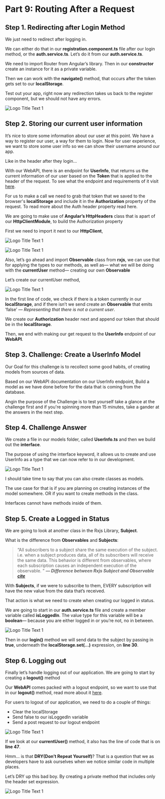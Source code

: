 # Part 9: Routing After a Request

## Step 1. Redirecting after Login Method

We just need to redirect after logging in.

We can either do that in our **registration.component.ts** file after our login method, or the **auth.service.ts**. Let’s do it from our **auth.service.ts**.

We need to import Router from Angular’s library. Then in our **constructor** create an instance for it as a private variable.

Then we can work with the **navigate\(\)** method, that occurs after the token gets set to our **localStorage**.

Test out your app, right now any redirection takes us back to the register component, but we should not have any errors.

![Logo Title Text 1](.gitbook/assets/04%20%285%29.PNG)

## Step 2. Storing our current user information

It’s nice to store some information about our user at this point. We have a way to register our user, a way for them to login. Now for user experience, we want to store some user info so we can show their username around our app.

Like in the header after they login…

With our WebAPI, there is an endpoint for **UserInfo**, that returns us the current information of our user based on the **Token** that is applied to the header of the request. To see what the endpoint and requirements of it visit [here](http://kcpelevennoteapie.azurewebsites.net/swagger/ui/index#!/Account/Account_GetUserInfo).

For us to make a call we need to grab that token that we saved to the browser's **localStorage** and include it in the **Authorization** property of the request. To read more about the Auth header property read here.

We are going to make use of **Angular’s HttpHeaders** class that is apart of our **HttpClientModule**, to build the Authorization property

First we need to import it next to our **HttpClient**,

![Logo Title Text 1](.gitbook/assets/07%20%283%29.PNG)

![Logo Title Text 1](.gitbook/assets/06%20%282%29.PNG)

Also, let’s go ahead and import **Observable** class from **rxjs**, we can use that for applying the types to our methods, as well as— what we will be doing with the **currentUser** method— creating our own **Observable**

Let’s create our currentUser method,

![Logo Title Text 1](.gitbook/assets/05%20%284%29.PNG)

In the first line of code, we check if there is a token currently in our **localStorage**, and if there isn’t we send create an **Observable** that emits ‘false’ — _Representing that there is not a current user_.

We create our **Authorization** header next and append our token that should be in the **localStorage**.

Then, we end with making our get request to the **UserInfo** endpoint of our **WebAPI**.

## Step 3. Challenge: Create a UserInfo Model

Our Goal for this challenge is to recollect some good habits, of creating models from sources of data.

Based on our WebAPI documentation on our UserInfo endpoint, Build a model as we have done before for the data that is coming from the database.

Angin the purpose of the Challenge is to test yourself take a glance at the challenge first and if you're spinning more than 15 minutes, take a gander at the answers in the next step.

## Step 4. Challenge Answer

We create a file in our models folder, called **UserInfo.ts** and then we build out the **interface**.

The purpose of using the interface keyword, it allows us to create and use UserInfo as a type that we can now refer to in our development.

![Logo Title Text 1](.gitbook/assets/08%20%283%29.PNG)

I should take time to say that you can also create classes as models.

The use case for that is if you are planning on creating instances of the model somewhere. OR if you want to create methods in the class.

Interfaces cannot have methods inside of them.

## Step 5. Create a Logged in Status

We are going to look at another class in the Rxjs Library, **Subject**.

What is the difference from **Observables** and **Subjects**:

> “All sub­scribers to a sub­ject share the same exe­cu­tion of the sub­ject. i.e. when a sub­ject pro­duces data, all of its sub­scribers will receive the same data. This behav­ior is dif­fer­ent from observ­ables, where each sub­scrip­tion causes an inde­pen­dent exe­cu­tion of the observable. ” _**— Difference between Rxjs Subject and Observable**_ [_**cite**_](http://javascript.tutorialhorizon.com/2017/03/23/rxjs-subject-vs-observable/)

With **Subjects**, if we were to subscribe to them, EVERY subscription will have the new value from the data that’s received.

That action is what we need to create when creating our logged in status.

We are going to start in our **auth.service.ts** file and create a member variable called **isLoggedIn**. The value type for this variable will be a **boolean**— because you are either logged in or you’re not, no in between.

![Logo Title Text 1](.gitbook/assets/09.PNG)

Then in our **login\(\)** method we will send data to the subject by passing in **true**, underneath the **localStorage.set\(...\)** expression, on **line 30**.

## Step 6. Logging out

Finally let’s handle logging out of our application. We are going to start by creating a **logout\(\)** method

Our **WebAPI** comes packed with a logout endpoint, so we want to use that in our **logout\(\)** method, read more about it [here](http://kcpelevennoteapie.azurewebsites.net/swagger/ui/index#!/Account/Account_Logout).

For users to logout of our application, we need to do a couple of things:

* Clear the localStorage
* Send false to our isLoggedIn variable
* Send a post request to our logout endpoint 

![Logo Title Text 1](.gitbook/assets/10%20%281%29.PNG)

If we look at our **currentUser\(\)** method, it also has the line of code that is on **line 47**.

Hmm… is that **DRY\(Don’t Repeat Yourself\)**? That is a question that we as developers have to ask ourselves when we notice similar code in multiple places.

Let’s DRY up this bad boy. By creating a private method that includes only the header set expression.

![Logo Title Text 1](.gitbook/assets/11%20%283%29.PNG)

